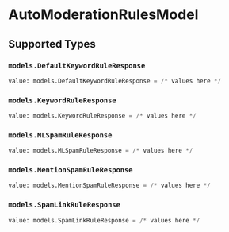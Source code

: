 # AutoModerationRulesModel


## Supported Types

### `models.DefaultKeywordRuleResponse`

```python
value: models.DefaultKeywordRuleResponse = /* values here */
```

### `models.KeywordRuleResponse`

```python
value: models.KeywordRuleResponse = /* values here */
```

### `models.MLSpamRuleResponse`

```python
value: models.MLSpamRuleResponse = /* values here */
```

### `models.MentionSpamRuleResponse`

```python
value: models.MentionSpamRuleResponse = /* values here */
```

### `models.SpamLinkRuleResponse`

```python
value: models.SpamLinkRuleResponse = /* values here */
```

